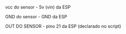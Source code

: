 vcc do sensor - 5v (vin) da ESP

GND do sensor - GND da ESP

OUT DO SENSOR - pino 21 da ESP (declarado no script)
